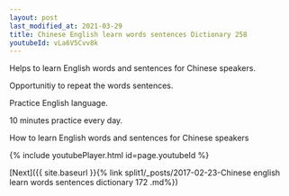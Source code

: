 ```yaml
---
layout: post
last_modified_at: 2021-03-29
title: Chinese English learn words sentences Dictionary 258 
youtubeId: vLa6V5Cvv8k
---
```

 
 
Helps to learn English words and sentences for Chinese speakers.

Opportunitiy to repeat the words sentences. 

Practice English language. 
 
10 minutes practice every day. 
 
How to learn English words and sentences for Chinese speakers 
 
{% include youtubePlayer.html id=page.youtubeId %}
 
 
[Next]({{ site.baseurl }}{% link  split1/_posts/2017-02-23-Chinese english learn words sentences dictionary 172 .md%})
 
